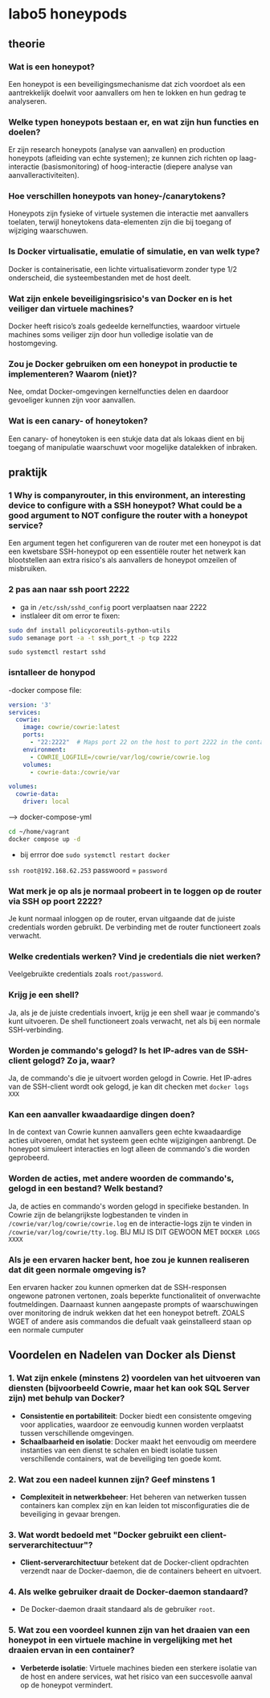 # labo5 honeypods

## theorie

### Wat is een honeypot?

Een honeypot is een beveiligingsmechanisme dat zich voordoet als een aantrekkelijk doelwit voor aanvallers om hen te lokken en hun gedrag te analyseren.

### Welke typen honeypots bestaan er, en wat zijn hun functies en doelen?

Er zijn research honeypots (analyse van aanvallen) en production honeypots (afleiding van echte systemen); ze kunnen zich richten op laag-interactie (basismonitoring) of hoog-interactie (diepere analyse van aanvalleractiviteiten).

### Hoe verschillen honeypots van honey-/canarytokens?

Honeypots zijn fysieke of virtuele systemen die interactie met aanvallers toelaten, terwijl honeytokens data-elementen zijn die bij toegang of wijziging waarschuwen.

### Is Docker virtualisatie, emulatie of simulatie, en van welk type?

Docker is containerisatie, een lichte virtualisatievorm zonder type 1/2 onderscheid, die systeembestanden met de host deelt.

### Wat zijn enkele beveiligingsrisico's van Docker en is het veiliger dan virtuele machines?

Docker heeft risico’s zoals gedeelde kernelfuncties, waardoor virtuele machines soms veiliger zijn door hun volledige isolatie van de hostomgeving.

### Zou je Docker gebruiken om een honeypot in productie te implementeren? Waarom (niet)?

Nee, omdat Docker-omgevingen kernelfuncties delen en daardoor gevoeliger kunnen zijn voor aanvallen.

### Wat is een canary- of honeytoken?

Een canary- of honeytoken is een stukje data dat als lokaas dient en bij toegang of manipulatie waarschuwt voor mogelijke datalekken of inbraken.

## praktijk

### 1 Why is companyrouter, in this environment, an interesting device to configure with a SSH honeypot? What could be a good argument to NOT configure the router with a honeypot service?

Een argument tegen het configureren van de router met een honeypot is dat een kwetsbare SSH-honeypot op een essentiële router het netwerk kan blootstellen aan extra risico's als aanvallers de honeypot omzeilen of misbruiken.

### 2 pas aan naar ssh poort 2222

- ga in `/etc/ssh/sshd_config` poort verplaatsen naar 2222
- instlaleer dit om error te fixen:

```bash
sudo dnf install policycoreutils-python-utils
sudo semanage port -a -t ssh_port_t -p tcp 2222 
```

```sudo systemctl restart sshd```

### isntalleer de honypod

-docker compose file:

```yaml
version: '3'
services:
  cowrie:
    image: cowrie/cowrie:latest
    ports:
      - "22:2222"  # Maps port 22 on the host to port 2222 in the container
    environment:
      - COWRIE_LOGFILE=/cowrie/var/log/cowrie/cowrie.log
    volumes:
      - cowrie-data:/cowrie/var

volumes:
  cowrie-data:
    driver: local
```

--> docker-compose-yml

```bash
cd ~/home/vagrant
docker compose up -d
```

- bij errror doe `sudo systemctl restart docker`

`ssh root@192.168.62.253` passwoord = `password`
### Wat merk je op als je normaal probeert in te loggen op de router via SSH op poort 2222?

Je kunt normaal inloggen op de router, ervan uitgaande dat de juiste credentials worden gebruikt. De verbinding met de router functioneert zoals verwacht.

### Welke credentials werken? Vind je credentials die niet werken?

Veelgebruikte credentials zoals `root/password`.

### Krijg je een shell?

Ja, als je de juiste credentials invoert, krijg je een shell waar je commando's kunt uitvoeren. De shell functioneert zoals verwacht, net als bij een normale SSH-verbinding.

### Worden je commando's gelogd? Is het IP-adres van de SSH-client gelogd? Zo ja, waar?

Ja, de commando's die je uitvoert worden gelogd in Cowrie. Het IP-adres van de SSH-client wordt ook gelogd, je kan dit checken met ```docker logs XXX```

### Kan een aanvaller kwaadaardige dingen doen?

In de context van Cowrie kunnen aanvallers geen echte kwaadaardige acties uitvoeren, omdat het systeem geen echte wijzigingen aanbrengt. De honeypot simuleert interacties en logt alleen de commando's die worden geprobeerd.

### Worden de acties, met andere woorden de commando's, gelogd in een bestand? Welk bestand?

Ja, de acties en commando's worden gelogd in specifieke bestanden. In Cowrie zijn de belangrijkste logbestanden te vinden in `/cowrie/var/log/cowrie/cowrie.log` en de interactie-logs zijn te vinden in `/cowrie/var/log/cowrie/tty.log`. BIJ MIJ IS DIT GEWOON MET `DOCKER LOGS XXXX`

### Als je een ervaren hacker bent, hoe zou je kunnen realiseren dat dit geen normale omgeving is?

Een ervaren hacker zou kunnen opmerken dat de SSH-responsen ongewone patronen vertonen, zoals beperkte functionaliteit of onverwachte foutmeldingen. Daarnaast kunnen aangepaste prompts of waarschuwingen over monitoring de indruk wekken dat het een honeypot betreft. ZOALS WGET of andere asis commandos die defualt vaak geinstalleerd staan op een normale cumputer

## Voordelen en Nadelen van Docker als Dienst

### 1. Wat zijn enkele (minstens 2) voordelen van het uitvoeren van diensten (bijvoorbeeld Cowrie, maar het kan ook SQL Server zijn) met behulp van Docker?

- **Consistentie en portabiliteit**: Docker biedt een consistente omgeving voor applicaties, waardoor ze eenvoudig kunnen worden verplaatst tussen verschillende omgevingen.  
- **Schaalbaarheid en isolatie**: Docker maakt het eenvoudig om meerdere instanties van een dienst te schalen en biedt isolatie tussen verschillende containers, wat de beveiliging ten goede komt.

### 2. Wat zou een nadeel kunnen zijn? Geef minstens 1

- **Complexiteit in netwerkbeheer**: Het beheren van netwerken tussen containers kan complex zijn en kan leiden tot misconfiguraties die de beveiliging in gevaar brengen.

### 3. Wat wordt bedoeld met "Docker gebruikt een client-serverarchitectuur"?

- **Client-serverarchitectuur** betekent dat de Docker-client opdrachten verzendt naar de Docker-daemon, die de containers beheert en uitvoert.

### 4. Als welke gebruiker draait de Docker-daemon standaard?

- De Docker-daemon draait standaard als de gebruiker `root`.

### 5. Wat zou een voordeel kunnen zijn van het draaien van een honeypot in een virtuele machine in vergelijking met het draaien ervan in een container?

- **Verbeterde isolatie**: Virtuele machines bieden een sterkere isolatie van de host en andere services, wat het risico van een succesvolle aanval op de honeypot vermindert.
